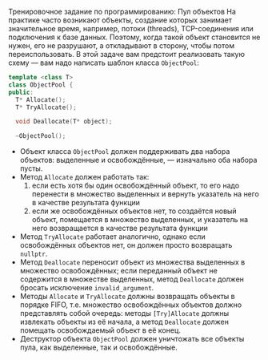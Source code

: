 Тренировочное задание по программированию: Пул объектов
На практике часто возникают объекты, создание которых занимает значительное время, например, потоки (threads), TCP-соединения или подключения к базе данных. Поэтому, когда такой объект становится не нужен, его не разрушают, а откладывают в сторону, чтобы потом переиспользовать. В этой задаче вам предстоит реализовать такую схему — вам надо написать шаблон класса `ObjectPool`:
```cpp
template <class T>
class ObjectPool {
public:
  T* Allocate();
  T* TryAllocate();

  void Deallocate(T* object);

  ~ObjectPool();
```
* Объект класса `ObjectPool` должен поддерживать два набора объектов: выделенные и освобождённые, — изначально оба набора пусты.
* Метод `Allocate` должен работать так:
  1. если есть хотя бы один освобождённый объект, то его надо перенести в множество выделенных и вернуть указатель на него в качестве результата функции
  2. если же освобождённых объектов нет, то создаётся новый объект, помещается в множество выделенных, и указатель на него возвращается в качестве результата функции
* Метод `TryAllocate` работает аналогично, однако если освобождённых объектов нет, он должен просто возвращать `nullptr`.
* Метод `Deallocate` переносит объект из множества выделенных в множество освобождённых; если переданный объект не содержится в множестве выделенных, метод `Deallocate` должен бросать исключение `invalid_argument`.
* Методы `Allocate` и `TryAllocate` должны возвращать объекты в порядке FIFO, т.е. множество освобождённых объектов должно представлять собой очередь: методы `[Try]Allocate` должны извлекать объекты из её начала, а метод `Deallocate` должен помещать освобождаемый объект в её конец.
* Деструктор объекта `ObjectPool` должен уничтожать все объекты пула, как выделенные, так и освобождённые.
